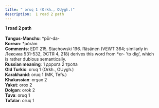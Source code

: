 ```yaml
---
title: " oruq 1 (Orkh., OUygh.)"
description:  1 road 2 path
---
```

<p data-pagefind-weight="0.5">
<strong> 1 road 2 path</strong><br><br>
<strong>Tungus-Manchu</strong>:  *pōr-da-<br>
<strong>Korean</strong>:  *pórám<br>
<strong>Comments</strong>:  EDT 215, Stachowski 196. Räsänen (VEWT 364; similarly in Лексика 531-532, ЭСТЯ 4, 218) derives this word from *or- 'to dig', which is rather dubious semantically.<br>
<strong>Russian meaning</strong>:  1 дорога 2 тропа<br>
<strong>Old Turkic</strong>:  oruq 1 (Orkh., OUygh.)<br>
<strong>Karakhanid</strong>:  oruq 1 (MK, Tefs.)<br>
<strong>Khakassian</strong>:  orɣax 2<br>
<strong>Yakut</strong>:  orox 2<br>
<strong>Dolgan</strong>:  orok 2<br>
<strong>Tuva</strong>:  oruq 1<br>
<strong>Tofalar</strong>:  oruq 1<br>

</p>
